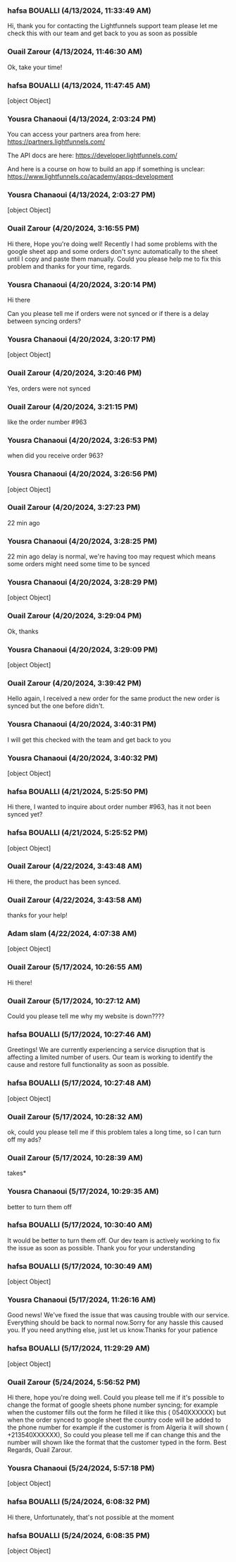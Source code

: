 ### hafsa BOUALLI (4/13/2024, 11:33:49 AM)

Hi, thank you for contacting the Lightfunnels support team
please let me check this with our team and get back to you as soon as possible

### Ouail Zarour (4/13/2024, 11:46:30 AM)

Ok, take your time!

### hafsa BOUALLI (4/13/2024, 11:47:45 AM)

[object Object]

### Yousra Chanaoui (4/13/2024, 2:03:24 PM)

You can access your partners area from here: https://partners.lightfunnels.com/



The API docs are here: https://developer.lightfunnels.com/



And here is a course on how to build an app if something is unclear: https://www.lightfunnels.co/academy/apps-development

### Yousra Chanaoui (4/13/2024, 2:03:27 PM)

[object Object]

### Ouail Zarour (4/20/2024, 3:16:55 PM)

Hi there, Hope you're doing well!
Recently I had some problems with the google sheet app and some orders don't sync automatically to the sheet until I copy and paste them manually.
Could you please help me to fix this problem and thanks for your time,
regards.

### Yousra Chanaoui (4/20/2024, 3:20:14 PM)

Hi there 

Can you please tell me if orders were not synced or if there is a delay between syncing orders?

### Yousra Chanaoui (4/20/2024, 3:20:17 PM)

[object Object]

### Ouail Zarour (4/20/2024, 3:20:46 PM)

Yes, orders were not synced

### Ouail Zarour (4/20/2024, 3:21:15 PM)

like the order number #963

### Yousra Chanaoui (4/20/2024, 3:26:53 PM)

when did you receive order 963?

### Yousra Chanaoui (4/20/2024, 3:26:56 PM)

[object Object]

### Ouail Zarour (4/20/2024, 3:27:23 PM)

22 min ago

### Yousra Chanaoui (4/20/2024, 3:28:25 PM)

22 min ago delay is normal,  we're having too may request which means some orders might need some time to be synced

### Yousra Chanaoui (4/20/2024, 3:28:29 PM)

[object Object]

### Ouail Zarour (4/20/2024, 3:29:04 PM)

Ok, thanks

### Yousra Chanaoui (4/20/2024, 3:29:09 PM)

[object Object]

### Ouail Zarour (4/20/2024, 3:39:42 PM)

Hello again, 
I received a new order for the same product the new order is synced but the one before didn't.

### Yousra Chanaoui (4/20/2024, 3:40:31 PM)

I will get this checked with the team and get back to you 

### Yousra Chanaoui (4/20/2024, 3:40:32 PM)

[object Object]

### hafsa BOUALLI (4/21/2024, 5:25:50 PM)

Hi there, 
I wanted to inquire about order number #963, has it not been synced yet?

### hafsa BOUALLI (4/21/2024, 5:25:52 PM)

[object Object]

### Ouail Zarour (4/22/2024, 3:43:48 AM)

Hi there, the product has been synced.

### Ouail Zarour (4/22/2024, 3:43:58 AM)

thanks for your help!

### Adam slam (4/22/2024, 4:07:38 AM)

[object Object]

### Ouail Zarour (5/17/2024, 10:26:55 AM)

Hi there!

### Ouail Zarour (5/17/2024, 10:27:12 AM)

Could you please tell me why my website is down????

### hafsa BOUALLI (5/17/2024, 10:27:46 AM)

Greetings!
We are currently experiencing a service disruption that is affecting a limited number of users. Our team is working to identify the cause and restore full functionality as soon as possible.

### hafsa BOUALLI (5/17/2024, 10:27:48 AM)

[object Object]

### Ouail Zarour (5/17/2024, 10:28:32 AM)

ok, could you please tell me if this problem tales a long time, so I can turn off my ads?

### Ouail Zarour (5/17/2024, 10:28:39 AM)

takes*

### Yousra Chanaoui (5/17/2024, 10:29:35 AM)

better to turn them off

### hafsa BOUALLI (5/17/2024, 10:30:40 AM)

It would be better to turn them off. Our dev team is actively working to fix the issue as soon as possible. Thank you for your understanding

### hafsa BOUALLI (5/17/2024, 10:30:49 AM)

[object Object]

### Yousra Chanaoui (5/17/2024, 11:26:16 AM)

Good news! We've fixed the issue that was causing trouble with our service. Everything should be back to normal now.Sorry for any hassle this caused you. If you need anything else, just let us know.Thanks for your patience

### hafsa BOUALLI (5/17/2024, 11:29:29 AM)

[object Object]

### Ouail Zarour (5/24/2024, 5:56:52 PM)

Hi there, hope you're doing well.
Could you please tell me if it's possible to change the format of google sheets phone number syncing; for example when the customer fills out the form he filled it like this ( 0540XXXXXX) but when the order synced to google sheet the country code will be added to the phone number for example if the customer is from Algeria it will shown ( +213540XXXXXX),
So could you please tell me if can change this and the number will shown like the format that the customer typed in the form.
Best Regards,
Ouail Zarour.

### Yousra Chanaoui (5/24/2024, 5:57:18 PM)

[object Object]

### hafsa BOUALLI (5/24/2024, 6:08:32 PM)

Hi there, 
Unfortunately, that's not possible at the moment

### hafsa BOUALLI (5/24/2024, 6:08:35 PM)

[object Object]
